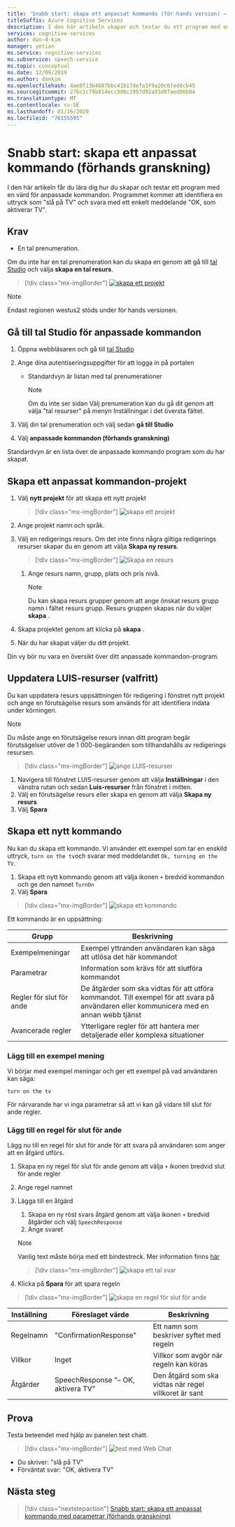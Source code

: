 ```yaml
---
title: 'Snabb start: skapa ett anpassat kommando (för hands version) – tal tjänst'
titleSuffix: Azure Cognitive Services
description: I den här artikeln skapar och testar du ett program med en värd för anpassade kommandon.
services: cognitive-services
author: don-d-kim
manager: yetian
ms.service: cognitive-services
ms.subservice: speech-service
ms.topic: conceptual
ms.date: 12/09/2019
ms.author: donkim
ms.openlocfilehash: 4ae8f13b4887bbc41b17defa3f9a20c07ed0cb45
ms.sourcegitcommit: 276c1c79b814ecc9d6c1997d92a93d07aed06b84
ms.translationtype: MT
ms.contentlocale: sv-SE
ms.lasthandoff: 01/16/2020
ms.locfileid: "76155595"
---
```

# <a name="quickstart-create-a-custom-command-preview"></a>Snabb start: skapa ett anpassat kommando (förhands granskning)

I den här artikeln får du lära dig hur du skapar och testar ett program med en värd för anpassade kommandon.
Programmet kommer att identifiera en uttryck som "slå på TV" och svara med ett enkelt meddelande "OK, som aktiverar TV".

## <a name="prerequisites"></a>Krav

- En tal prenumeration.

Om du inte har en tal prenumeration kan du skapa en genom att gå till [tal Studio](https://speech.microsoft.com/) och välja **skapa en tal resurs**.

  > [!div class="mx-imgBorder"]
  > [![skapa ett projekt](media/custom-speech-commands/create-new-subscription.png)](media/custom-speech-commands/create-new-subscription.png#lightbox)

  > [!NOTE]
  > Endast regionen westus2 stöds under för hands versionen.

## <a name="go-to-the-speech-studio-for-custom-commands"></a>Gå till tal Studio för anpassade kommandon

1. Öppna webbläsaren och gå till [tal Studio](https://speech.microsoft.com/)
1. Ange dina autentiseringsuppgifter för att logga in på portalen

   - Standardvyn är listan med tal prenumerationer
     > [!NOTE]
     > Om du inte ser sidan Välj prenumeration kan du gå dit genom att välja "tal resurser" på menyn Inställningar i det översta fältet.

1. Välj din tal prenumeration och välj sedan **gå till Studio**
1. Välj **anpassade kommandon (förhands granskning)**

Standardvyn är en lista över de anpassade kommando program som du har skapat.

## <a name="create-a-custom-commands-project"></a>Skapa ett anpassat kommandon-projekt

1. Välj **nytt projekt** för att skapa ett nytt projekt

   > [!div class="mx-imgBorder"]
   > ![skapa ett projekt](media/custom-speech-commands/create-new-project.png)

1. Ange projekt namn och språk.
1. Välj en redigerings resurs. Om det inte finns några giltiga redigerings resurser skapar du en genom att välja **Skapa ny resurs**.

   > [!div class="mx-imgBorder"]
   > ![Skapa en resurs](media/custom-speech-commands/create-new-resource.png)

   1. Ange resurs namn, grupp, plats och pris nivå.

         > [!NOTE]
         > Du kan skapa resurs grupper genom att ange önskat resurs grupp namn i fältet resurs grupp. Resurs gruppen skapas när du väljer **skapa** .

1. Skapa projektet genom att klicka på **skapa** .
1. När du har skapat väljer du ditt projekt.

Din vy bör nu vara en översikt över ditt anpassade kommandon-program.

## <a name="update-luis-resources-optional"></a>Uppdatera LUIS-resurser (valfritt)

Du kan uppdatera resurs uppsättningen för redigering i fönstret nytt projekt och ange en förutsägelse resurs som används för att identifiera indata under körningen.

> [!NOTE]
> Du måste ange en förutsägelse resurs innan ditt program begär förutsägelser utöver de 1 000-begäranden som tillhandahålls av redigerings resursen.

> [!div class="mx-imgBorder"]
> ![ange LUIS-resurser](media/custom-speech-commands/set-luis-resources.png)

1. Navigera till fönstret LUIS-resurser genom att välja **Inställningar** i den vänstra rutan och sedan **Luis-resurser** från fönstret i mitten.
1. Välj en förutsägelse resurs eller skapa en genom att välja **Skapa ny resurs**
1. Välj **Spara**

## <a name="create-a-new-command"></a>Skapa ett nytt kommando

Nu kan du skapa ett kommando. Vi använder ett exempel som tar en enskild uttryck, `turn on the tv`och svarar med meddelandet `Ok, turning on the TV`.

1. Skapa ett nytt kommando genom att välja ikonen `+` bredvid kommandon och ge den namnet `TurnOn`
1. Välj **Spara**

> [!div class="mx-imgBorder"]
> ![skapa ett kommando](media/custom-speech-commands/create-add-command.png)

Ett kommando är en uppsättning:

| Grupp            | Beskrivning                                                                                                                 |
| ---------------- | --------------------------------------------------------------------------------------------------------------------------- |
| Exempelmeningar | Exempel yttranden användaren kan säga att utlösa det här kommandot                                                                 |
| Parametrar       | Information som krävs för att slutföra kommandot                                                                                |
| Regler för slut för ande | De åtgärder som ska vidtas för att utföra kommandot. Till exempel för att svara på användaren eller kommunicera med en annan webb tjänst |
| Avancerade regler   | Ytterligare regler för att hantera mer detaljerade eller komplexa situationer                                                              |

### <a name="add-a-sample-sentence"></a>Lägg till en exempel mening

Vi börjar med exempel meningar och ger ett exempel på vad användaren kan säga:

```
turn on the tv
```

För närvarande har vi inga parametrar så att vi kan gå vidare till slut för ande regler.

### <a name="add-a-completion-rule"></a>Lägg till en regel för slut för ande

Lägg nu till en regel för slut för ande för att svara på användaren som anger att en åtgärd utförs.

1. Skapa en ny regel för slut för ande genom att välja `+` ikonen bredvid slut för ande regler
1. Ange regel namnet
1. Lägga till en åtgärd
   1. Skapa en ny röst svars åtgärd genom att välja ikonen `+` bredvid åtgärder och välj `SpeechResponse`
   1. Ange svaret

   > [!NOTE]
   > Vanlig text måste börja med ett bindestreck. Mer information finns [här](https://aka.ms/sc-lg-format)

   > [!div class="mx-imgBorder"]
   > ![skapa ett tal svar](media/custom-speech-commands/create-speech-response-action.png)

1. Klicka på **Spara** för att spara regeln

> [!div class="mx-imgBorder"]
> ![skapa en regel för slut för ande](media/custom-speech-commands/create-basic-completion-response-rule.png)

| Inställning    | Föreslaget värde                          | Beskrivning                                        |
| ---------- | ---------------------------------------- | -------------------------------------------------- |
| Regelnamn  | "ConfirmationResponse"                   | Ett namn som beskriver syftet med regeln          |
| Villkor | Inget                                     | Villkor som avgör när regeln kan köras    |
| Åtgärder    | SpeechResponse "– OK, aktivera TV" | Den åtgärd som ska vidtas när regel villkoret är sant |

## <a name="try-it-out"></a>Prova

Testa beteendet med hjälp av panelen test chatt.

> [!div class="mx-imgBorder"]
> ![test med Web Chat](media/custom-speech-commands/create-basic-test-chat.png)

- Du skriver: "slå på TV"
- Förväntat svar: "OK, aktivera TV"

## <a name="next-steps"></a>Nästa steg

> [!div class="nextstepaction"]
> [Snabb start: skapa ett anpassat kommando med parametrar (förhands granskning)](./quickstart-custom-speech-commands-create-parameters.md)

